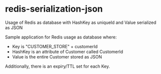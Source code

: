 # redis-serialization-json
Usage of Redis as database with HashKey as uniqueId and Value serialized as JSON

Sample application for Redis usage as database where:
- Key is "CUSTOMER_STORE" + customerId
- HashKey is an attribute of Customer called CustomerId
- Value is the entire Customer stored as JSON

Additionally, there is an expiry/TTL set for each Key.